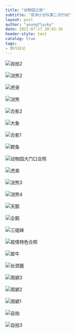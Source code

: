 ```yaml
---
title: "动物园之旅"
subtitle: "亚洲小分队第二次行动"
layout: post
author: "youngflysky"
date: 2022-07-17 20:02:26
header-style: text
catalog: true
tags:
- 旅行日记
---
```


![自拍2](https://cdn.jsdelivr.net/gh/youngflysky/Picture/journey/18动物园二游/自拍2.jpg)<br/><br/>
![浣熊2](https://cdn.jsdelivr.net/gh/youngflysky/Picture/journey/18动物园二游/浣熊2.jpg)<br/><br/>
![虎哥](https://cdn.jsdelivr.net/gh/youngflysky/Picture/journey/18动物园二游/虎哥.jpg)<br/><br/>
![浣熊](https://cdn.jsdelivr.net/gh/youngflysky/Picture/journey/18动物园二游/浣熊.jpg)<br/><br/>
![合影2](https://cdn.jsdelivr.net/gh/youngflysky/Picture/journey/18动物园二游/合影2.jpg)<br/><br/>
![大象](https://cdn.jsdelivr.net/gh/youngflysky/Picture/journey/18动物园二游/大象.jpg)<br/><br/>
![合影1](https://cdn.jsdelivr.net/gh/youngflysky/Picture/journey/18动物园二游/合影1.jpg)<br/><br/>
![鳄鱼](https://cdn.jsdelivr.net/gh/youngflysky/Picture/journey/18动物园二游/鳄鱼.jpg)<br/><br/>
![动物园大门口合照](https://cdn.jsdelivr.net/gh/youngflysky/Picture/journey/18动物园二游/动物园大门口合照.jpg)<br/><br/>
![虎弟](https://cdn.jsdelivr.net/gh/youngflysky/Picture/journey/18动物园二游/虎弟.jpg)<br/><br/>
![浣熊3](https://cdn.jsdelivr.net/gh/youngflysky/Picture/journey/18动物园二游/浣熊3.jpg)<br/><br/>
![浣熊4](https://cdn.jsdelivr.net/gh/youngflysky/Picture/journey/18动物园二游/浣熊4.jpg)<br/><br/>
![天鹅](https://cdn.jsdelivr.net/gh/youngflysky/Picture/journey/18动物园二游/天鹅.jpg)<br/><br/>
![企鹅](https://cdn.jsdelivr.net/gh/youngflysky/Picture/journey/18动物园二游/企鹅.jpg)<br/><br/>
![三姐妹](https://cdn.jsdelivr.net/gh/youngflysky/Picture/journey/18动物园二游/三姐妹.jpg)<br/><br/>
![疫情特色合照](https://cdn.jsdelivr.net/gh/youngflysky/Picture/journey/18动物园二游/疫情特色合照.jpg)<br/><br/>
![犀牛](https://cdn.jsdelivr.net/gh/youngflysky/Picture/journey/18动物园二游/犀牛.jpg)<br/><br/>
![长颈鹿](https://cdn.jsdelivr.net/gh/youngflysky/Picture/journey/18动物园二游/长颈鹿.jpg)<br/><br/>
![周颖3](https://cdn.jsdelivr.net/gh/youngflysky/Picture/journey/18动物园二游/周颖3.jpg)<br/><br/>
![周颖2](https://cdn.jsdelivr.net/gh/youngflysky/Picture/journey/18动物园二游/周颖2.jpg)<br/><br/>
![周颖1](https://cdn.jsdelivr.net/gh/youngflysky/Picture/journey/18动物园二游/周颖1.jpg)<br/><br/>
![自拍](https://cdn.jsdelivr.net/gh/youngflysky/Picture/journey/18动物园二游/自拍.jpg)<br/><br/>
![自拍3](https://cdn.jsdelivr.net/gh/youngflysky/Picture/journey/18动物园二游/自拍3.jpg)<br/><br/>